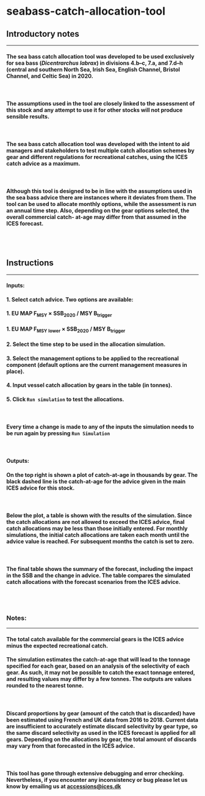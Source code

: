 # seabass-catch-allocation-tool

## Introductory notes  
***


#### The sea bass catch allocation tool was developed to be used **exclusively** for sea bass (*Dicentrarchus labrax*) in divisions 4.b–c, 7.a, and 7.d–h (central and southern North Sea, Irish Sea, English Channel, Bristol Channel, and Celtic Sea) in 2020.  

<br> 

#### The assumptions used in the tool are closely linked to the assessment of this stock and any attempt to use it for other stocks will not produce sensible results.  

<br> 

#### The sea bass catch allocation tool was developed with the intent to aid managers and stakeholders to test multiple catch allocation schemes by gear and different regulations for recreational catches, using the ICES catch advice as a maximum.  

<br> 

#### Although this tool is designed to be in line with the assumptions used in the sea bass advice there are instances where it deviates from them. The tool can be used to allocate monthly options, while the assessment is run an annual time step. Also, depending on the gear options selected, the overall commercial catch- at-age may differ from that assumed in the ICES forecast.  

<br>  
<br>

## Instructions  
***

#### **Inputs:**  



#### 1. Select catch advice. Two options are available:
####    1. EU MAP F<sub>MSY</sub> × SSB<sub>2020</sub> / MSY B<sub>trigger</sub>
####    1. EU MAP F<sub>MSY</sub> <sub>lower</sub> × SSB<sub>2020</sub> / MSY B<sub>trigger</sub>
#### 2. Select the time step to be used in the allocation simulation.
#### 3. Select the management options to be applied to the recreational component (default options are the current management measures in place).
#### 4. Input vessel catch allocation by gears in the table (in tonnes).
#### 5. Click `Run simulation` to test the allocations.

<br> 

#### Every time a change is made to any of the inputs the simulation needs to be run again by pressing `Run Simulation`  

<br> 

#### **Outputs:** 


#### On the top right is shown a plot of catch-at-age in thousands by gear. The black dashed line is the catch-at-age for the advice given in the main ICES advice for this stock.  

<br> 

#### Below the plot, a table is shown with the results of the simulation. Since the catch allocations are not allowed to exceed the ICES advice, final catch allocations may be less than those initially entered. For monthly simulations, the initial catch allocations are taken each month until the advice value is reached. For subsequent months the catch is set to zero.  

<br> 

#### The final table shows the summary of the forecast, including the impact in the SSB and the change in advice. The table compares the simulated catch allocations with the forecast scenarios from the ICES advice.  

<br> 
<br> 

### **Notes:**  
*** 

#### The total catch available for the commercial gears is the ICES advice minus the expected recreational catch.  


#### The simulation estimates the catch-at-age that will lead to the tonnage specified for each gear, based on an analysis of the selectivity of each gear. As such, it may not be possible to catch the exact tonnage entered, and resulting values may differ by a few tonnes. The outputs are values rounded to the nearest tonne. 

<br>

#### Discard proportions by gear (amount of the catch that is discarded) have been estimated using French and UK data from 2016 to 2018. Current data are insufficient to accurately estimate discard selectivity by gear type, so the same discard selectivity as used in the ICES forecast is applied for all gears. Depending on the allocations by gear, the total amount of discards may vary from that forecasted in the ICES advice.  

<br> 

#### This tool has gone through extensive debugging and error checking. Nevertheless, if you encounter any inconsistency or bug please let us know by emailing us at accessions@ices.dk
<br> 
<br> 
